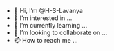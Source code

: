 - 👋 Hi, I’m @H-S-Lavanya
- 👀 I’m interested in ...
- 🌱 I’m currently learning ...
- 💞️ I’m looking to collaborate on ...
- 📫 How to reach me ...

<!---
H-S-Lavanya/H-S-Lavanya is a ✨ special ✨ repository because its `README.md` (this file) appears on your GitHub profile.
You can click the Preview link to take a look at your changes.
--->
